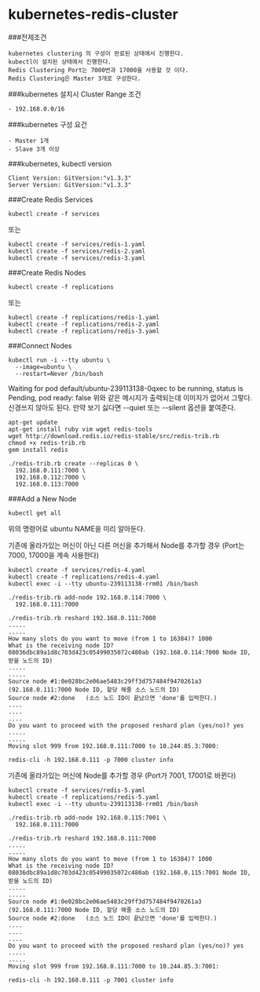 # kubernetes-redis-cluster
###전제조건
```
kubernetes clustering 의 구성이 완료된 상태에서 진행한다.
kubectl이 설치된 상태에서 진행한다.
Redis Clustering Port는 7000번과 17000을 사용할 것 이다.
Redis Clustering은 Master 3개로 구성한다.
```

###kubernetes 설치시 Cluster Range 조건
```
- 192.168.0.0/16
```

###kubernetes 구성 요건
```
- Master 1개
- Slave 3개 이상
```

###kubernetes, kubectl version
```
Client Version: GitVersion:"v1.3.3"
Server Version: GitVersion:"v1.3.3"
```

###Create Redis Services
```
kubectl create -f services
```
또는
```
kubectl create -f services/redis-1.yaml
kubectl create -f services/redis-2.yaml
kubectl create -f services/redis-3.yaml
```

###Create Redis Nodes
```
kubectl create -f replications
```
또는
```
kubectl create -f replications/redis-1.yaml
kubectl create -f replications/redis-2.yaml
kubectl create -f replications/redis-3.yaml
```

###Connect Nodes
```
kubectl run -i --tty ubuntu \
  --image=ubuntu \
  --restart=Never /bin/bash
```
Waiting for pod default/ubuntu-239113138-0qxec to be running, status is Pending, pod ready: false
위와 같은 메시지가 출력되는데 이미지가 없어서 그렇다.
신경쓰지 않아도 된다.
만약 보기 싫다면 --quiet 또는 --silent 옵션을 붙여준다.

```
apt-get update
apt-get install ruby vim wget redis-tools
wget http://download.redis.io/redis-stable/src/redis-trib.rb
chmod +x redis-trib.rb
gem install redis
```

```
./redis-trib.rb create --replicas 0 \
  192.168.0.111:7000 \
  192.168.0.112:7000 \
  192.168.0.113:7000
```

###Add a New Node
```
kubectl get all
```
위의 명령어로 ubuntu NAME을 미리 알아둔다.

기존에 올라가있는 머신이 아닌 다른 머신을 추가해서 Node를 추가할 경우
(Port는 7000, 17000을 계속 사용한다)
```
kubectl create -f services/redis-4.yaml
kubectl create -f replications/redis-4.yaml
kubectl exec -i --tty ubuntu-239113138-rrm01 /bin/bash

./redis-trib.rb add-node 192.168.0.114:7000 \
  192.168.0.111:7000
  
./redis-trib.rb reshard 192.168.0.111:7000
.....
.....
How many slots do you want to move (from 1 to 16384)? 1000 
What is the receiving node ID? 08036dbc89a1d8c703d423c05499035072c480ab (192.168.0.114:7000 Node ID, 받을 노드의 ID)
.....
.....
Source node #1:0e028bc2e06ae5483c29ff3d757484f9470261a3 (92.168.0.111:7000 Node ID, 할당 해줄 소스 노드의 ID)
Source node #2:done   (소스 노드 ID이 끝났으면 'done'를 입력한다.)
....
....
....
Do you want to proceed with the proposed reshard plan (yes/no)? yes
.....
.....
Moving slot 999 from 192.168.0.111:7000 to 10.244.85.3:7000: 

redis-cli -h 192.168.0.111 -p 7000 cluster info
```

기존에 올라가있는 머신에 Node를 추가할 경우
(Port가 7001, 17001로 바뀐다)
```
kubectl create -f services/redis-5.yaml
kubectl create -f replications/redis-5.yaml
kubectl exec -i --tty ubuntu-239113138-rrm01 /bin/bash

./redis-trib.rb add-node 192.168.0.115:7001 \
  192.168.0.111:7000
  
./redis-trib.rb reshard 192.168.0.111:7000
.....
.....
How many slots do you want to move (from 1 to 16384)? 1000 
What is the receiving node ID? 08036dbc89a1d8c703d423c05499035072c480ab (192.168.0.115:7001 Node ID, 받을 노드의 ID)
.....
.....
Source node #1:0e028bc2e06ae5483c29ff3d757484f9470261a3 (92.168.0.111:7000 Node ID, 할당 해줄 소스 노드의 ID)
Source node #2:done   (소스 노드 ID이 끝났으면 'done'를 입력한다.)
....
....
....
Do you want to proceed with the proposed reshard plan (yes/no)? yes
.....
.....
Moving slot 999 from 192.168.0.111:7000 to 10.244.85.3:7001: 

redis-cli -h 192.168.0.111 -p 7001 cluster info
```
